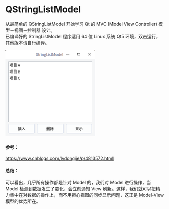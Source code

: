 # QStringListModel
从最简单的 QStringListModel 开始学习 Qt 的 MVC (Model View Controller) 模型－视图－控制器 设计。  
已编译好的 StringListModel 程序适用 64 位 Linux 系统 Qt5 环境，双击运行，其他版本请自行编译。  

![alt](preview.png)  

#### 参考：
https://www.cnblogs.com/lvdongjie/p/4813572.html

#### 总结：
可以看出，几乎所有操作都是针对 Model 的，我们对 Model 进行操作，当 Model 检测到数据发生了变化，会立刻通知 View 刷新。这样，我们就可以把精力集中在对数据的操作上，而不用担心视图的同步显示问题，这正是 Model-View 模型的优势所在。